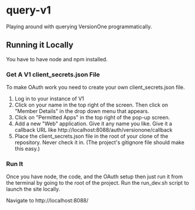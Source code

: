 query-v1
========

Playing around with querying VersionOne programmatically.

## Running it Locally

You have to have node and npm installed. 

### Get A V1 client_secrets.json File

To make OAuth work you need to create your own client_secrets.json file.

1. Log in to your instance of V1
2. Click on your name in the top right of the screen. Then click on "Member Details" in the drop down menu that appears.
3. Click on "Permitted Apps" in the top right of the pop-up screen.
4. Add a new "Web" application. Give it any name you like. Give it a callback URL like http://localhost:8088/auth/versionone/callback
5. Place the client_secrets.json file in the root of your clone of the repository. Never check it in. (The project's gitignore file should make this easy.)
 
### Run It

Once you have node, the code, and the OAuth setup then just run it from the terminal by going to the root of the project. Run the run_dev.sh script to launch the site locally.

Navigate to http://localhost:8088/
